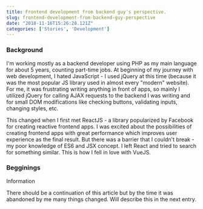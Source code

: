 ```yaml
---
title: Frontend development from backend guy's perspective.
slug: frontend-development-from-backend-guy-perspective
date: "2018-11-16T15:26:28.121Z"
categories: ['Stories', 'Development']
---
```


### Background
I'm working mostly as a backend developer using PHP as my main language for about 5 years, counting part-time jobs. At beginning of my journey with web development, I hated JavaScript - I used jQuery at this time (because it was the most popular JS library used in almost every "modern" website). For me, it was frustrating writing anything in front of apps, so mainly I utilized jQuery for calling AJAX requests to the backend I was writing and for small DOM modifications like checking buttons, validating inputs, changing styles, etc.
 
This changed when I first met ReactJS - a library popularized by Facebook for creating reactive frontend apps. I was excited about the possibilities of creating frontend apps with great performance which improves user experience as the final result. But there was a barrier that I couldn't break - my poor knowledge of ES6 and JSX concept. I left React and tried to search for something similar. This is how I fell in love with VueJS.

### Begginings
<article class="message is-info">
  <div class="message-header">
    <p>Information</p>
  </div>
  <div class="message-body">
    There should be a continuation of this article but by the time it was abandoned by me many things changed. Will describe this in the next entry.
  </div>
</article>